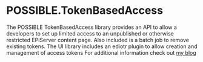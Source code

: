 POSSIBLE.TokenBasedAccess
===============

The POSSIBLE TokenBasedAccess library provides an API to allow a developers to set up limited access to an unpublished or otherwise restricted EPiServer content page. Also included is a batch job to remove existing tokens. The UI library includes an ediotr plugin to allow creation and management of access tokens
For additional information check out [my blog](http://www.markeverard.com/blog/)